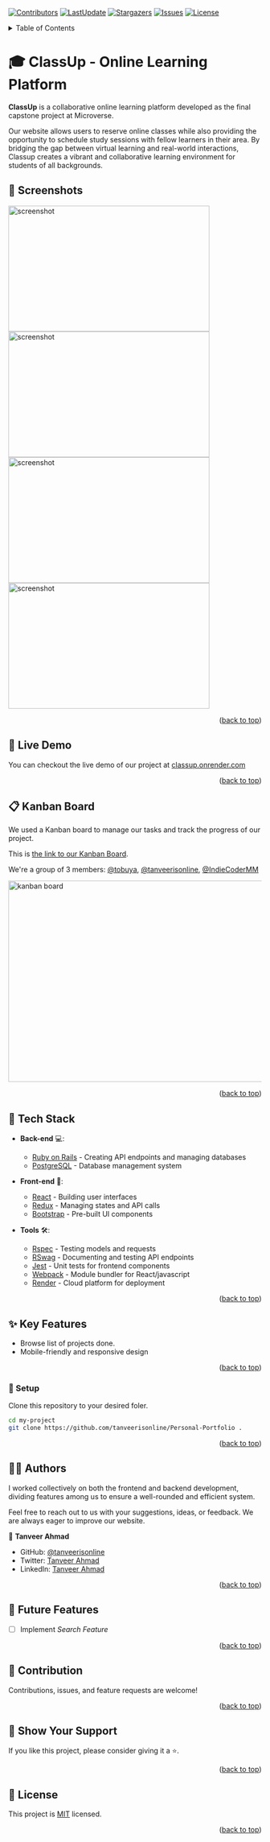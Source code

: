 <a name="readme-top"></a>
[![Contributors](https://img.shields.io/github/contributors/IndieCoderMM/e-learning-academy)](https://github.com/IndieCoderMM/e-learning-academy/graphs/contributors)
[![LastUpdate](https://img.shields.io/github/last-commit/IndieCoderMM/e-learning-academy)](https://github.com/IndieCoderMM/e-learning-academy/commits/main)
[![Stargazers](https://img.shields.io/github/stars/IndieCoderMM/e-learning-academy)](https://github.com/IndieCoderMM/e-learning-academy/stargazers)
[![Issues](https://img.shields.io/github/issues/IndieCoderMM/e-learning-academy)](https://github.com/IndieCoderMM/e-learning-academy/issues)
[![License](https://img.shields.io/github/license/IndieCoderMM/e-learning-academy)](https://github.com/IndieCoderMM/e-learning-academy/blob/main/LICENSE)

<details>
<summary>Table of Contents</summary>

- [🎓 ClassUp - Online Learning Platform ](#-classup---online-learning-platform-)
  - [📸 Screenshots ](#-screenshots-)
  - [🚀 Live Demo](#-live-demo)
  - [📋 Kanban Board](#-kanban-board)
  - [🧰 Tech Stack ](#-tech-stack--)
  - [✨ Key Features ](#-key-features--)
  - [📘 Getting Started ](#-getting-started--)
    - [📋 Prerequisites](#-prerequisites)
    - [📂 Setup](#-setup)
    - [📥 Installation](#-installation)
    - [💾 Database](#-database)
    - [💻 Usage](#-usage)
    - [📃 API](#-api)
    - [🧪 Tests](#-tests)
  - [👨‍💻 Authors ](#-authors--)
  - [🎯 Future Features ](#-future-features--)
  - [🤝 Contribution ](#-contribution--)
  - [💖 Show Your Support ](#-show-your-support--)
  - [🙏 Acknowledgements](#-acknowledgements)
  - [📜 License ](#-license-)
  </details>

# 🎓 ClassUp - Online Learning Platform <a name="about-project"></a>

**ClassUp** is a collaborative online learning platform developed as the final capstone project at Microverse.

Our website allows users to reserve online classes while also providing the opportunity to schedule study sessions with fellow learners in their area. By bridging the gap between virtual learning and real-world interactions, Classup creates a vibrant and collaborative learning environment for students of all backgrounds.

## 📸 Screenshots <a name="screenshot"></a>

<p>
<img src="./app_screenshot1.png" width=400 height=250 alt="screenshot" />
<img src="./app_screenshot2.png" width=400 height=250 alt="screenshot" />
<img src="./app_screenshot3.png" width=400 height=250 alt="screenshot" />
<img src="./app_screenshot4.png" width=400 height=250 alt="screenshot" />
</p>

<p align="right">(<a href="#readme-top">back to top</a>)</p>

## 🚀 Live Demo

You can checkout the live demo of our project at [classup.onrender.com](https://classup.onrender.com/)

<p align="right">(<a href="#readme-top">back to top</a>)</p>

## 📋 Kanban Board

We used a Kanban board to manage our tasks and track the progress of our project.

This is [the link to our Kanban Board](https://github.com/users/IndieCoderMM/projects/4).

We're a group of 3 members: [@tobuya](https://github.com/tobuya), [@tanveerisonline](https://github.com/tanveerisonline), [@IndieCoderMM](https://github.com/indiecodermm)

<img src="./kanban.png" width=600 height=400 alt="kanban board" />

<p align="right">(<a href="#readme-top">back to top</a>)</p>

## 🧰 Tech Stack <a name="tech-stack"></a>

- **Back-end** 💻:

  - [Ruby on Rails](https://rubyonrails.org/) - Creating API endpoints and managing databases
  - [PostgreSQL](https://www.postgresql.org/) - Database management system

- **Front-end** 🎨:

  - [React](https://reactjs.org/) - Building user interfaces
  - [Redux](https://redux.js.org/) - Managing states and API calls
  - [Bootstrap](https://react-bootstrap.github.io/) - Pre-built UI components

- **Tools** 🛠:
  - [Rspec](https://rspec.info/) - Testing models and requests
  - [RSwag](https://github.com/rswag/rswag) - Documenting and testing API endpoints
  - [Jest](https://jestjs.io/) - Unit tests for frontend components
  - [Webpack](https://webpack.js.org/) - Module bundler for React/javascript
  - [Render](https://render.com/) - Cloud platform for deployment

<p align="right">(<a href="#readme-top">back to top</a>)</p>

## ✨ Key Features <a name="key-features"></a>

- Browse list of projects done.
- Mobile-friendly and responsive design

<p align="right">(<a href="#readme-top">back to top</a>)</p>

### 📂 Setup

Clone this repository to your desired foler.

```sh
cd my-project
git clone https://github.com/tanveerisonline/Personal-Portfolio .
```

<p align="right">(<a href="#readme-top">back to top</a>)</p>

## 👨‍💻 Authors <a name="author"></a>

I worked collectively on both the frontend and backend development, dividing features among us to ensure a well-rounded and efficient system.

Feel free to reach out to us with your suggestions, ideas, or feedback. We are always eager to improve our website.

👤 **Tanveer Ahmad**

- GitHub: [@tanveerisonline](https://github.com/tanveerisonline)
- Twitter: [Tanveer Ahmad](https://twitter.com/Tanveer98589023)
- LinkedIn: [Tanveer Ahmad](https://www.linkedin.com/in/tanveer-ahmad-899462211/)

<p align="right">(<a href="#readme-top">back to top</a>)</p>

## 🎯 Future Features <a name="future-features"></a>

- [ ] Implement _Search Feature_

<p align="right">(<a href="#readme-top">back to top</a>)</p>

## 🤝 Contribution <a name="contribution"></a>

Contributions, issues, and feature requests are welcome!

<p align="right">(<a href="#readme-top">back to top</a>)</p>

## 💖 Show Your Support <a name="support"></a>

If you like this project, please consider giving it a ⭐.

<p align="right">(<a href="#readme-top">back to top</a>)</p>

## 📜 License <a name="license"></a>

This project is [MIT](./LICENSE) licensed.

<p align="right">(<a href="#readme-top">back to top</a>)</p>
